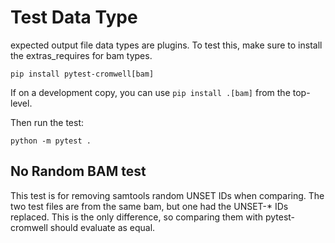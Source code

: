 # Test Data Type

expected output file data types are plugins. To test this, make sure to 
install the extras_requires for bam types.

`pip install pytest-cromwell[bam]`

If on a development copy, you can use `pip install .[bam]` from the top-level.

Then run the test:

`python -m pytest .`


## No Random BAM test

This test is for removing samtools random UNSET IDs when comparing. 
The two test files are from the same bam, but one had the UNSET-* IDs replaced.
This is the only difference, so comparing them with pytest-cromwell should 
evaluate as equal.
